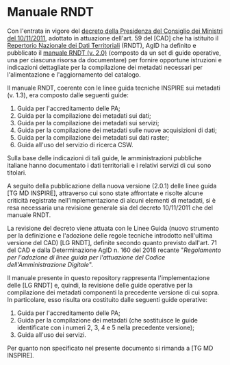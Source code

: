 # Manuale RNDT

Con l&#39;entrata in vigore del [decreto della Presidenza del Consiglio dei Ministri del 10/11/2011](https://geodati.gov.it/geoportale/regole-tecniche-rndt), adottato in attuazione dell&#39;art. 59 del [CAD] che ha istituito il [Repertorio Nazionale dei Dati Territoriali](https://geodati.gov.it) (RNDT), AgID ha definito e pubblicato il [manuale RNDT (v. 2.0)](https://geodati.gov.it/geoportale/manuale-rndt) (composto da un set di guide operative, una per ciascuna risorsa da documentare) per fornire opportune istruzioni e indicazioni dettagliate per la compilazione dei metadati necessari per l&#39;alimentazione e l&#39;aggiornamento del catalogo.

Il manuale RNDT, coerente con le linee guida tecniche INSPIRE sui metadati (v. 1.3), era composto dalle seguenti guide:

1. Guida per l&#39;accreditamento delle PA;
2. Guida per la compilazione dei metadati sui dati;
3. Guida per la compilazione dei metadati sui servizi;
4. Guida per la compilazione dei metadati sulle nuove acquisizioni di dati;
5. Guida per la compilazione dei metadati sui dati raster;
6. Guida all&#39;uso del servizio di ricerca CSW.

Sulla base delle indicazioni di tali guide, le amministrazioni pubbliche italiane hanno documentato i dati territoriali e i relativi servizi di cui sono titolari.

A seguito della pubblicazione della nuova versione (2.0.1) delle linee guida [TG MD INSPIRE], attraverso cui sono state affrontate e risolte alcune criticità registrate nell&#39;implementazione di alcuni elementi di metadati, si è resa necessaria una revisione generale sia del decreto 10/11/2011 che del manuale RNDT.

La revisione del decreto viene attuata con le Linee Guida (nuovo strumento per la definizione e l&#39;adozione delle regole tecniche introdotto nell&#39;ultima versione del CAD) [LG RNDT], definite secondo quanto previsto dall&#39;art. 71 del CAD e dalla Determinazione AgID n. 160 del 2018 recante &quot;_Regolamento per l&#39;adozione di linee guida per l&#39;attuazione del Codice dell&#39;Amministrazione Digitale_&quot;.

Il manuale presente in questo repository rappresenta l&#39;implementazione delle [LG RNDT] e, quindi, la revisione delle guide operative per la compilazione dei metadati componenti la precedente versione di cui sopra. In particolare, esso risulta ora costituito dalle seguenti guide operative:

1. Guida per l&#39;accreditamento delle PA;
2. Guida per la compilazione dei metadati (che sostituisce le guide identificate con i numeri 2, 3, 4 e 5 nella precedente versione);
3. Guida all&#39;uso dei servizi.

Per quanto non specificato nel presente documento si rimanda a [TG MD INSPIRE].

